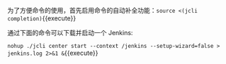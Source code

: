 为了方便命令的使用，首先启用命令的自动补全功能：`source <(jcli completion)`{{execute}}

通过下面的命令可以下载并启动一个 Jenkins:

`nohup ./jcli center start --context /jenkins --setup-wizard=false > jenkins.log 2>&1 &`{{execute}}
